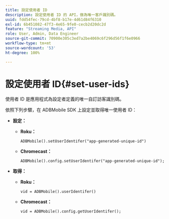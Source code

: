 ```yaml
---
title: 設定使用者 ID
description: 設定使用者 ID 的 API，做為唯一客戶識別碼。
uuid: fdd54fec-79cd-4bf8-b17e-4d61d84f6310
exl-id: 6b451082-47f3-4e65-9fe0-cecb2d20dc2d
feature: "Streaming Media, API"
role: User, Admin, Data Engineer
source-git-commit: 70900e305c3ed7a2be4069c6f296d56f1f6e0966
workflow-type: tm+mt
source-wordcount: '53'
ht-degree: 100%

---
```


# 設定使用者 ID{#set-user-ids}

使用者 ID 是應用程式為設定者定義的唯一自訂訪客識別碼。

依照下列步驟，在 ADBMobile SDK 上設定並取得唯一使用者 ID：

* **設定：**

   * **Roku：**

     ```
     ADBMobile().setUserIdentifer("app-generated-unique-id")
     ```

   * **Chromecast：**

     ```
     ADBMobile().config.setUserIdentifer("app-generated-unique-id");
     ```

* **取得：**

   * **Roku：**

     ```
     vid = ADBMobile().userIdentifer()
     ```

   * **Chromecast：**

     ```
     vid = ADBMobile().config.getUserIdentifer();
     ```
